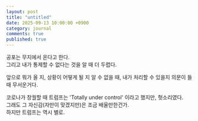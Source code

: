 ```yaml
---
layout: post
title: "untitled"
date: 2025-09-13 10:00:00 +0900
category: journal
comments: true
published: true
---
```


공포는 무지에서 온다고 한다.  
그리고 내가 통제할 수 없다는 것을 알 때 더 두렵다.  

앞으로 뭐가 올 지, 상황이 어떻게 될 지 알 수 없을 때, 내가 처리할 수 있을지 의문이 들 때 무서운거다.  

코로나가 창궐할 때 트럼프는 'Totally under control' 이라고 했지만, 헛소리였다.  
그래도 그 자신감(자만이 맞겠지만)은 조금 배울만한건가.  
하지만 트럼프는 역시 별로.  
